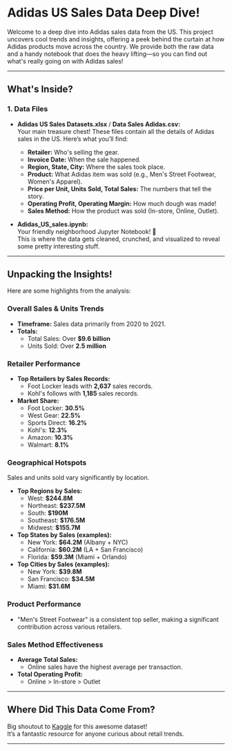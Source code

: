 # Adidas US Sales Data Deep Dive! 

  
Welcome to a deep dive into Adidas sales data from the US. This project uncovers cool trends and insights, offering a peek behind the curtain at how Adidas products move across the country. We provide both the raw data and a handy notebook that does the heavy lifting—so you can find out what's really going on with Adidas sales!

---

##  What's Inside?

### **1. Data Files**
- **Adidas US Sales Datasets.xlsx** / **Data Sales Adidas.csv:**  
  Your main treasure chest! These files contain all the details of Adidas sales in the US. Here’s what you’ll find:
    - **Retailer:** Who's selling the gear.
    - **Invoice Date:** When the sale happened.
    - **Region, State, City:** Where the sales took place.
    - **Product:** What Adidas item was sold (e.g., Men's Street Footwear, Women's Apparel).
    - **Price per Unit, Units Sold, Total Sales:** The numbers that tell the story.
    - **Operating Profit, Operating Margin:** How much dough was made!
    - **Sales Method:** How the product was sold (In-store, Online, Outlet).

- **Adidas_US_sales.ipynb:**  
  Your friendly neighborhood Jupyter Notebook! 📓  
  This is where the data gets cleaned, crunched, and visualized to reveal some pretty interesting stuff.

---

## Unpacking the Insights!

Here are some highlights from the analysis:

### **Overall Sales & Units Trends**
- **Timeframe:** Sales data primarily from 2020 to 2021.
- **Totals:**  
  - Total Sales: Over **$9.6 billion**  
  - Units Sold: Over **2.5 million**

### **Retailer Performance**
- **Top Retailers by Sales Records:**  
  - Foot Locker leads with **2,637** sales records.
  - Kohl's follows with **1,185** sales records.
- **Market Share:**  
  - Foot Locker: **30.5%**
  - West Gear: **22.5%**
  - Sports Direct: **16.2%**
  - Kohl's: **12.3%**
  - Amazon: **10.3%**
  - Walmart: **8.1%**

### **Geographical Hotspots**
Sales and units sold vary significantly by location.

- **Top Regions by Sales:**
    - West: **$244.8M**
    - Northeast: **$237.5M**
    - South: **$190M**
    - Southeast: **$176.5M**
    - Midwest: **$155.7M**
- **Top States by Sales (examples):**
    - New York: **$64.2M** (Albany + NYC)
    - California: **$60.2M** (LA + San Francisco)
    - Florida: **$59.3M** (Miami + Orlando)
- **Top Cities by Sales (examples):**
    - New York: **$39.8M**
    - San Francisco: **$34.5M**
    - Miami: **$31.6M**

### **Product Performance**
- "Men's Street Footwear" is a consistent top seller, making a significant contribution across various retailers.

### **Sales Method Effectiveness**
- **Average Total Sales:**  
  - Online sales have the highest average per transaction.
- **Total Operating Profit:**  
  - Online > In-store > Outlet

---

##  Where Did This Data Come From?

Big shoutout to [Kaggle](https://www.kaggle.com) for this awesome dataset!  
It’s a fantastic resource for anyone curious about retail trends.

---


